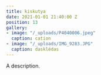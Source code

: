 ```yaml
---
title: kiskutya
date: 2021-01-01 21:40:00 Z
position: 13
gallery:
- image: "/_uploads/P4040006.jpeg"
  caption: cation
- image: "/_uploads/IMG_9283.JPG"
  caption: dasklédas
---
```


A description.